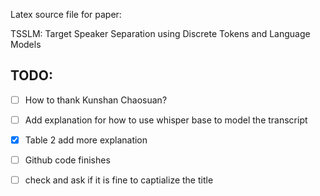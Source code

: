 Latex source file for paper:

TSSLM: Target Speaker Separation using Discrete Tokens and Language Models


## TODO:

- [ ] How to thank Kunshan Chaosuan?
- [ ] Add explanation for how to use whisper base to model the transcript
- [x] Table 2 add more explanation 
- [ ] Github code finishes
- [ ] check and ask if it is fine to captialize the title



